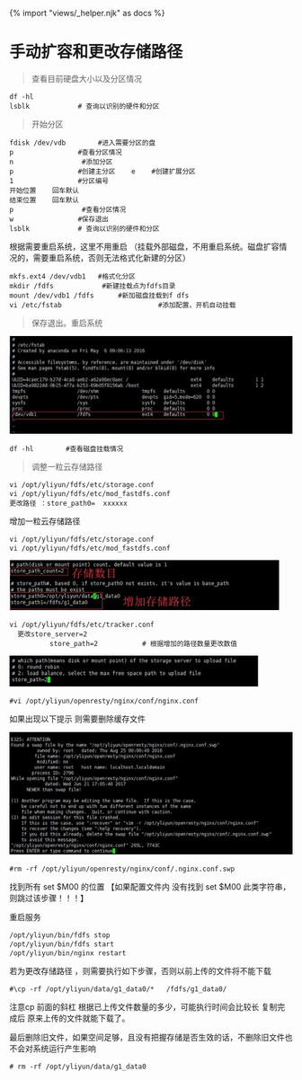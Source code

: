 {% import "views/_helper.njk" as docs %}

# 手动扩容和更改存储路径

> 查看目前硬盘大小以及分区情况

```
df -hl
lsblk            # 查询以识别的硬件和分区
```

> 开始分区

```
fdisk /dev/vdb        #进入需要分区的盘
p                #查看分区情况
n                 #添加分区
p                #创建主分区    e    #创建扩展分区
1                #分区编号
开始位置    回车默认
结束位置    回车默认
p                 #查看分区情况
w                #保存退出
lsblk            # 查询以识别的硬件和分区
```


根据需要重启系统，这里不用重启
（挂载外部磁盘，不用重启系统。磁盘扩容情况的，需要重启系统，否则无法格式化新建的分区）

```
mkfs.ext4 /dev/vdb1   #格式化分区
mkdir /fdfs            #新建挂载点为fdfs目录
mount /dev/vdb1 /fdfs      #新加磁盘挂载到f dfs
vi /etc/fstab                        #添加配置，开机自动挂载
```

> 保存退出。重启系统

<img src="images/raid/ext1.jpeg" class="img-responsive" alt="">

```
df -hl        #查看磁盘挂载情况
```

> 调整一粒云存储路径

```
vi /opt/yliyun/fdfs/etc/storage.conf
vi /opt/yliyun/fdfs/etc/mod_fastdfs.conf
更改路径 ：store_path0=  xxxxxx
```

增加一粒云存储路径

```
vi /opt/yliyun/fdfs/etc/storage.conf
vi /opt/yliyun/fdfs/etc/mod_fastdfs.conf
```

<img src="images/raid/ext2.jpeg" class="img-responsive" alt="">


```
vi /opt/yliyun/fdfs/etc/tracker.conf
  更改store_server=2
          store_path=2           # 根据增加的路径数量更改数值
```
         
<img src="images/raid/ext3.jpeg" class="img-responsive" alt="">
          
```
#vi /opt/yliyun/openresty/nginx/conf/nginx.conf
```
如果出现以下提示 则需要删除缓存文件

<img src="images/raid/ext4.jpeg" class="img-responsive" alt="">

```
#rm -rf /opt/yliyun/openresty/nginx/conf/.nginx.conf.swp
```
找到所有 set $M00 的位置 【如果配置文件内 没有找到  set $M00  此类字符串，则跳过该步骤！！！】

重启服务

```
/opt/yliyun/bin/fdfs stop
/opt/yliyun/bin/fdfs start
/opt/yliyun/bin/nginx restart
```

若为更改存储路径 ，则需要执行如下步骤，否则以前上传的文件将不能下载

```
#\cp -rf /opt/yliyun/data/g1_data0/*   /fdfs/g1_data0/
```

注意cp 前面的斜杠
根据已上传文件数量的多少，可能执行时间会比较长
复制完成后 原来上传的文件就能下载了。

最后删除旧文件，如果空间足够，且没有把握存储是否生效的话，不删除旧文件也不会对系统运行产生影响
```
# rm -rf /opt/yliyun/data/g1_data0
```
